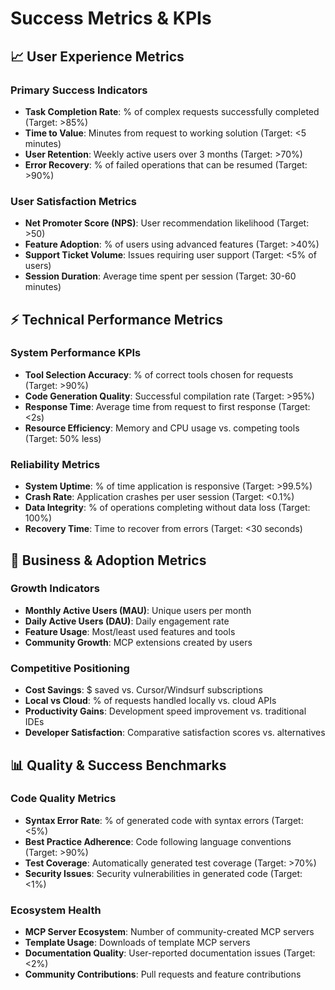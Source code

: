 # Success Metrics & KPIs

## 📈 User Experience Metrics

### Primary Success Indicators
- **Task Completion Rate**: % of complex requests successfully completed (Target: >85%)
- **Time to Value**: Minutes from request to working solution (Target: <5 minutes)
- **User Retention**: Weekly active users over 3 months (Target: >70%)
- **Error Recovery**: % of failed operations that can be resumed (Target: >90%)

### User Satisfaction Metrics
- **Net Promoter Score (NPS)**: User recommendation likelihood (Target: >50)
- **Feature Adoption**: % of users using advanced features (Target: >40%)
- **Support Ticket Volume**: Issues requiring user support (Target: <5% of users)
- **Session Duration**: Average time spent per session (Target: 30-60 minutes)

## ⚡ Technical Performance Metrics

### System Performance KPIs
- **Tool Selection Accuracy**: % of correct tools chosen for requests (Target: >90%)
- **Code Generation Quality**: Successful compilation rate (Target: >95%)
- **Response Time**: Average time from request to first response (Target: <2s)
- **Resource Efficiency**: Memory and CPU usage vs. competing tools (Target: 50% less)

### Reliability Metrics
- **System Uptime**: % of time application is responsive (Target: >99.5%)
- **Crash Rate**: Application crashes per user session (Target: <0.1%)
- **Data Integrity**: % of operations completing without data loss (Target: 100%)
- **Recovery Time**: Time to recover from errors (Target: <30 seconds)

## 🎯 Business & Adoption Metrics

### Growth Indicators
- **Monthly Active Users (MAU)**: Unique users per month
- **Daily Active Users (DAU)**: Daily engagement rate
- **Feature Usage**: Most/least used features and tools
- **Community Growth**: MCP extensions created by users

### Competitive Positioning
- **Cost Savings**: $ saved vs. Cursor/Windsurf subscriptions
- **Local vs Cloud**: % of requests handled locally vs. cloud APIs
- **Productivity Gains**: Development speed improvement vs. traditional IDEs
- **Developer Satisfaction**: Comparative satisfaction scores vs. alternatives

## 📊 Quality & Success Benchmarks

### Code Quality Metrics
- **Syntax Error Rate**: % of generated code with syntax errors (Target: <5%)
- **Best Practice Adherence**: Code following language conventions (Target: >90%)
- **Test Coverage**: Automatically generated test coverage (Target: >70%)
- **Security Issues**: Security vulnerabilities in generated code (Target: <1%)

### Ecosystem Health
- **MCP Server Ecosystem**: Number of community-created MCP servers
- **Template Usage**: Downloads of template MCP servers
- **Documentation Quality**: User-reported documentation issues (Target: <2%)
- **Community Contributions**: Pull requests and feature contributions